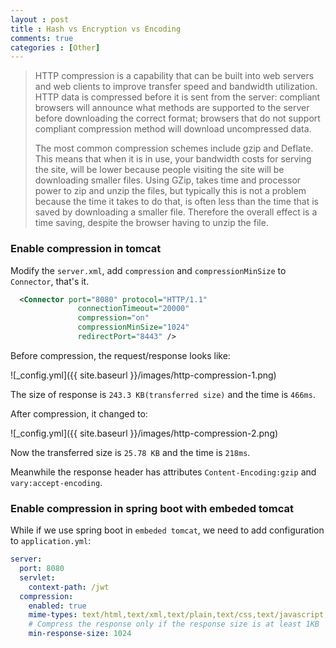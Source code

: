 ```yaml
---
layout : post
title : Hash vs Encryption vs Encoding
comments: true
categories : [Other]
---
```


> HTTP compression is a capability that can be built into web servers and web clients to improve transfer speed and bandwidth utilization. 
> HTTP data is compressed before it is sent from the server: compliant browsers will announce what methods are supported to the server 
> before downloading the correct format; browsers that do not support compliant compression method will download uncompressed data.
> 
> The most common compression schemes include gzip and Deflate. This means that when it is in use, 
> your bandwidth costs for serving the site, will be lower because people visiting the site will be downloading smaller files. 
> Using GZip, takes time and processor power to zip and unzip the files, but typically this is not a problem because the time it takes 
> to do that, is often less than the time that is saved by downloading a smaller file. Therefore the overall effect is a time saving, 
> despite the browser having to unzip the file.

### Enable compression in tomcat

Modify the `server.xml`, add `compression` and `compressionMinSize` to `Connector`, that's it.

```xml
  <Connector port="8080" protocol="HTTP/1.1"
               connectionTimeout="20000"
               compression="on"
               compressionMinSize="1024"
               redirectPort="8443" />
```

Before compression, the request/response looks like:

![_config.yml]({{ site.baseurl }}/images/http-compression-1.png)

The size of response is `243.3 KB(transferred size)` and the time is `466ms`.

After compression, it changed to:

![_config.yml]({{ site.baseurl }}/images/http-compression-2.png)

Now the transferred size is `25.78 KB` and the time is `218ms`.

Meanwhile the response header has attributes `Content-Encoding:gzip` and `vary:accept-encoding`.

### Enable compression in spring boot with embeded tomcat

While if we use spring boot in `embeded tomcat`, we need to add configuration to `application.yml`:

```yml
server:
  port: 8080
  servlet:
    context-path: /jwt
  compression:
    enabled: true
    mime-types: text/html,text/xml,text/plain,text/css,text/javascript,application/javascript,application/json
    # Compress the response only if the response size is at least 1KB
    min-response-size: 1024 
```
